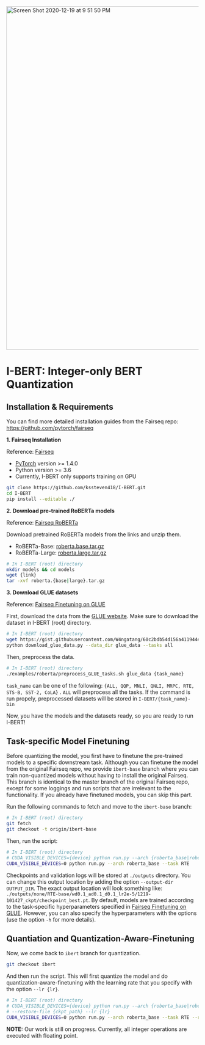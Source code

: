 <img width="900" alt="Screen Shot 2020-12-19 at 9 51 50 PM" src="https://user-images.githubusercontent.com/50283958/102689854-d5604e80-4244-11eb-83cd-5d75e76c8d04.png">

# I-BERT: Integer-only BERT Quantization


## Installation & Requirements
You can find more detailed installation guides from the Fairseq repo: https://github.com/pytorch/fairseq

**1. Fairseq Installation**

Reference: [Fairseq](https://github.com/pytorch/fairseq)
* [PyTorch](http://pytorch.org/) version >= 1.4.0
* Python version >= 3.6
* Currently, I-BERT only supports training on GPU

```bash
git clone https://github.com/kssteven418/I-BERT.git
cd I-BERT
pip install --editable ./
```

**2. Download pre-trained RoBERTa models**

Reference: [Fairseq RoBERTa](https://github.com/pytorch/fairseq/blob/master/examples/roberta/README.md)

Download pretrained RoBERTa models from the links and unzip them.
* RoBERTa-Base: [roberta.base.tar.gz](https://dl.fbaipublicfiles.com/fairseq/models/roberta.base.tar.gz)
* RoBERTa-Large: [roberta.large.tar.gz](https://dl.fbaipublicfiles.com/fairseq/models/roberta.large.tar.gz)
```bash
# In I-BERT (root) directory
mkdir models && cd models
wget {link}
tar -xvf roberta.{base|large}.tar.gz
```


**3. Download GLUE datasets**

Reference: [Fairseq Finetuning on GLUE](https://github.com/pytorch/fairseq/blob/master/examples/roberta/README.glue.md)

First, download the data from the [GLUE website](https://gluebenchmark.com/tasks). Make sure to download the dataset in I-BERT (root) directory.
```bash
# In I-BERT (root) directory
wget https://gist.githubusercontent.com/W4ngatang/60c2bdb54d156a41194446737ce03e2e/raw/17b8dd0d724281ed7c3b2aeeda662b92809aadd5/download_glue_data.py
python download_glue_data.py --data_dir glue_data --tasks all
```

Then, preprocess the data. 

```bash
# In I-BERT (root) directory
./examples/roberta/preprocess_GLUE_tasks.sh glue_data {task_name}
```
`task_name` can be one of the following: `{ALL, QQP, MNLI, QNLI, MRPC, RTE, STS-B, SST-2, CoLA}` .
`ALL` will preprocess all the tasks.
If the command is run propely, preprocessed datasets will be stored in `I-BERT/{task_name}-bin`

Now, you have the models and the datasets ready, so you are ready to run I-BERT!


## Task-specific Model Finetuning

Before quantizing the model, you first have to finetune the pre-trained models to a specific downstream task. 
Although you can finetune the model from the original Fairseq repo, we provide `ibert-base` branch where you can train non-quantized models without having to install the original Fairseq. 
This branch is identical to the master branch of the original Fairseq repo, except for some loggings and run scripts that are irrelevant to the functionality.
If you already have finetuned models, you can skip this part.

Run the following commands to fetch and move to the `ibert-base` branch:
```bash
# In I-BERT (root) directory
git fetch
git checkout -t origin/ibert-base
```

Then, run the script:
```bash
# In I-BERT (root) directory
# CUDA_VISIBLE_DEVICES={device} python run.py --arch {roberta_base|roberta_large} --task {task_name}
CUDA_VISIBLE_DEVICES=0 python run.py --arch roberta_base --task RTE
```
Checkpoints and validation logs will be stored at `./outputs` directory. You can change this output location by adding the option `--output-dir OUTPUT_DIR`. The exact output location will look something like: `./outputs/none/RTE-base/wd0.1_ad0.1_d0.1_lr2e-5/1219-101427_ckpt/checkpoint_best.pt`.
By default, models are trained according to the task-specific hyperparameters specified in [Fairseq Finetuning on GLUE](https://github.com/pytorch/fairseq/blob/master/examples/roberta/README.glue.md). However, you can also specify the hyperparameters with the options (use the option `-h` for more details). 


## Quantiation and Quantization-Aware-Finetuning

Now, we come back to `ibert` branch for quantization. 
```bash
git checkout ibert
```

And then run the script. This will first quantize the model and do quantization-aware-finetuning with the learning rate that you specify with the option `--lr {lr}`.
```bash
# In I-BERT (root) directory
# CUDA_VISIBLE_DEVICES={device} python run.py --arch {roberta_base|roberta_large} --task {task_name} \
# --restore-file {ckpt_path} --lr {lr}
CUDA_VISIBLE_DEVICES=0 python run.py --arch roberta_base --task RTE --restore-file ckpt-best.pt --lr 1e-6
```

**NOTE:** Our work is still on progress. Currently, all integer operations are executed with floating point.
